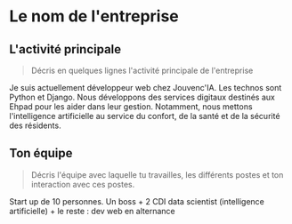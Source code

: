 # Le nom de l'entreprise

## L'activité principale

> Décris en quelques lignes l'activité principale de l'entreprise

Je suis actuellement développeur web chez Jouvenc'IA. Les technos sont Python et Django.
Nous développons des services digitaux destinés aux Ehpad pour les aider dans leur gestion. Notamment, nous mettons l'intelligence artificielle au service du confort, de la santé et de la sécurité des résidents.

## Ton équipe

> Décris l'équipe avec laquelle tu travailles, les différents postes et ton interaction avec ces postes.

Start up de 10 personnes. Un boss + 2 CDI data scientist (intelligence artificielle) + le reste : dev web en alternance
